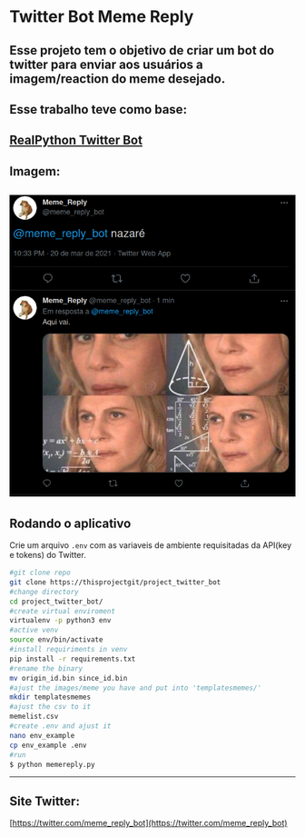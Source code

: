 # Twitter Bot Meme Reply

Esse projeto tem o  objetivo de criar um bot do twitter para enviar aos usuários a imagem/reaction do meme desejado.
---
## Esse trabalho teve como base:  
[RealPython Twitter Bot ](https://realpython.com/twitter-bot-python-tweepy/)
---
## Imagem:  
![Imagem from twitter](memereply.png)
---
## Rodando o aplicativo  
Crie um arquivo `.env` com as variaveis de ambiente requisitadas da API(key e tokens) do Twitter.  
```bash
#git clone repo
git clone https://thisprojectgit/project_twitter_bot
#change directory
cd project_twitter_bot/
#create virtual enviroment
virtualenv -p python3 env
#active venv
source env/bin/activate
#install requiriments in venv
pip install -r requirements.txt
#rename the binary
mv origin_id.bin since_id.bin 
#ajust the images/meme you have and put into 'templatesmemes/'
mkdir templatesmemes
#ajust the csv to it
memelist.csv
#create .env and ajust it
nano env_example
cp env_example .env
#run
$ python memereply.py
```
---
## Site Twitter:  
[https://twitter.com/meme_reply_bot](https://twitter.com/meme_reply_bot)
